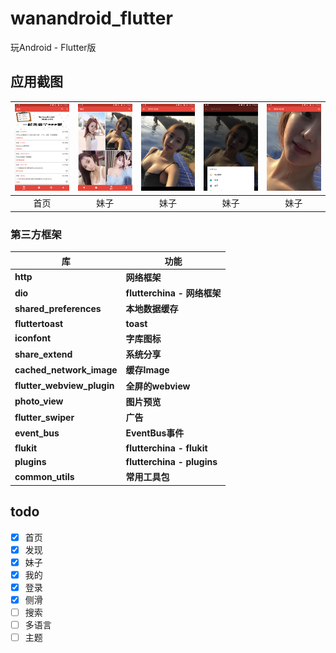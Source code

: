 # wanandroid_flutter

玩Android - Flutter版

## 应用截图

| ![home](screen_shot/home.jpg) | ![meizi1](screen_shot/meizi1.jpg) | ![meizi2](screen_shot/meizi2.jpg) | ![meizi3](screen_shot/meizi3.jpg) | ![meizi4](screen_shot/meizi4.jpg) |
| :--: | :--: | :--: | :--: | :--: |
| 首页 | 妹子 | 妹子 | 妹子 | 妹子|

### 第三方框架

库 | 功能
-------- | ---
**http**|**网络框架**
**dio**|**flutterchina - 网络框架**
**shared_preferences**|**本地数据缓存**
**fluttertoast**|**toast**
**iconfont**|**字库图标**
**share_extend**|**系统分享**
**cached_network_image**|**缓存Image**
**flutter_webview_plugin**|**全屏的webview**
**photo_view**|**图片预览**
**flutter_swiper**|**广告**
**event_bus**|**EventBus事件**
**flukit**|**flutterchina - flukit**
**plugins**|**flutterchina - plugins**
**common_utils**|**常用工具包**


## todo 
- [x] 首页
- [x] 发现
- [x] 妹子
- [x] 我的
- [x] 登录
- [x] 侧滑
- [ ] 搜索
- [ ] 多语言
- [ ] 主题
